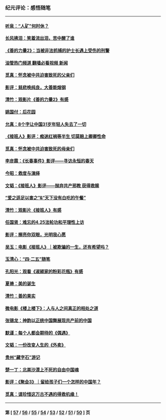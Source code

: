 ### 纪元评论：感悟随笔
---
#### [听泉：“人矿”何时休？](../../pages/nsc1035/n14016609.md?06210330) 
#### [长风拂泪：笑着流出泪，苦中醒了谁](../../pages/nsc1035/n14016469.md?06210330) 
#### [《善的力量2》：当被非法抓捕的护士长遇上受伤的刑警](../../pages/nsc1035/n14015561.md?06210330) 
#### [油管热门频道 翻墙必看视频 新闻](ok?06210330)
#### [觅真：怀念被中共迫害致死的父亲们](../../pages/nsc1035/n14014258.md?06210330) 
#### [影评：慈悲唤纯良，大善能熔钢](../../pages/nsc1035/n14010867.md?06210330) 
#### [清竹：观影片《善的力量2》有感](../../pages/nsc1035/n14010015.md?06210330) 
#### [姚国付：后花园](../../pages/nsc1035/n14005301.md?06210330) 
#### [允真：8个字让中国31岁年轻人失去了一切](../../pages/nsc1035/n13999093.md?06210330) 
#### [《接班人》影评：痴迷红祸等半生 切莫赔上卿卿性命](../../pages/nsc1035/n13998676.md?06210330) 
#### [觅真：怀念被中共迫害致死的母亲们](../../pages/nsc1035/n13997271.md?06210330) 
#### [李彦霖：《长春事件》影评——寻访永恒的春天](../../pages/nsc1035/n13995112.md?06210330) 
#### [今昭：救度与演绎](../../pages/nsc1035/n13992670.md?06210330) 
#### [文韬：《接班人》影评——抛弃共产邪教 获得救赎](../../pages/nsc1035/n13990160.md?06210330) 
#### [“爱之适足以害之”&“天下没有白吃的午餐”](../../pages/nsc1035/n13988391.md?06210330) 
#### [清竹：观影片《接班人》有感](../../pages/nsc1035/n13983561.md?06210330) 
#### [任国贤：难忘的4.25法轮功和平理性上访](../../pages/nsc1035/n13983482.md?06210330) 
#### [影评：擦亮你双眼，光明我心愿](../../pages/nsc1035/n13982333.md?06210330) 
#### [吴玉：电影《接班人》｜被欺骗的一生，还有希望吗？](../../pages/nsc1035/n13981972.md?06210330) 
#### [玉清心：“四·二五”随笔](../../pages/nsc1035/n13978628.md?06210330) 
#### [孔阳光：观看《淑颍家的粉彩花瓶》有感](../../pages/nsc1035/n13967929.md?06210330) 
#### [夏祷：美的诞生](../../pages/nsc1035/n13962321.md?06210330) 
#### [清竹：善的果实](../../pages/nsc1035/n13963980.md?06210330) 
#### [微电影《楼上楼下》：人与人之间真正的相处之道](../../pages/nsc1035/n13944319.md?06210330) 
#### [张锡龙：神韵以正统中国舞展现共产前的中国](../../pages/nsc1035/n13939727.md?06210330) 
#### [默谨：每个人都会期待的《偶遇》](../../pages/nsc1035/n13939091.md?06210330) 
#### [文韬：一份改变人生的《外卖》](../../pages/nsc1035/n13931822.md?06210330) 
#### [贵州“藏字石”游记](../../pages/nsc1035/n13923310.md?06210330) 
#### [楚一丁：北美沙漠上不死的自由中国魂](../../pages/nsc1035/n13921879.md?06210330) 
#### [影评：《聚会3》｜留给孩子们一个怎样的中国年？](../../pages/nsc1035/n13919652.md?06210330) 
#### [觅真：请珍惜这万古不遇的得救机缘！](../../pages/nsc1035/n13917157.md?06210330) 

---
#### 第 [ [57](./57.md?06210330) / [56](./56.md?06210330) / [55](./55.md?06210330) / [54](./54.md?06210330) / [53](./53.md?06210330) / [52](./52.md?06210330) / [51](./51.md?06210330) / [50](./50.md?06210330) ] 页
